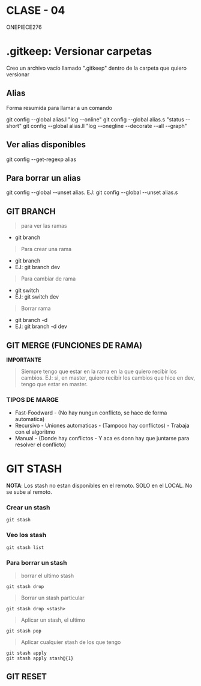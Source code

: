 # CLASE - 04
ONEPIECE276
# .gitkeep: Versionar carpetas
Creo un archivo vacío llamado ".gitkeep" dentro de la carpeta que quiero versionar

## Alias
Forma resumida para llamar a un comando

git config --global alias.l "log --online"
git config --global alias.s "status --short"
git config --global alias.ll "log --onegline --decorate --all --graph"

## Ver alias disponibles

git config --get-regexp alias

## Para borrar un alias

git config --global --unset alias.
EJ: git config --global --unset alias.s

## GIT BRANCH

> para ver las ramas

*   git branch


> Para crear una rama

*   git branch <nombre-rama>
*   EJ: git branch dev


> Para cambiar de rama

*   git switch <nombre-de-la-rama>
*   EJ: git switch dev

> Borrar rama

*   git branch -d <nombre-de-la-rama>
*   EJ: git branch -d dev

## GIT MERGE (FUNCIONES DE RAMA)
**IMPORTANTE**
> Siempre tengo que estar en la rama en la que quiero recibir los cambios. EJ: si, en master, quiero recibir los cambios que hice en dev, tengo que estar en master.


### TIPOS DE MARGE

* Fast-Foodward - (No hay nungun conflicto, se hace de forma automatica)
* Recursivo - Uniones automaticas - (Tampoco hay conflictos) - Trabaja con el algoritmo
* Manual - (Donde hay conflictos - Y aca es donn hay que juntarse para resolver el conflicto)

# GIT STASH
**NOTA**: Los stash no estan disponibles en el remoto. SOLO en el LOCAL. No se sube al remoto.


### Crear un stash

    git stash

### Veo los stash

    git stash list

### Para borrar un stash

> borrar el ultimo stash

    git stash drop

> Borrar un stash particular

    git stash drop <stash>

> Aplicar un stash, el ultimo

    git stash pop

> Aplicar cualquier stash de los que tengo

    git stash apply
    git stash apply stash@{1}

## GIT RESET